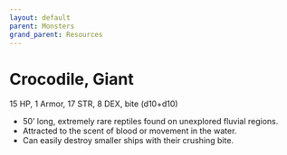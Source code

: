 ```yaml
---
layout: default
parent: Monsters
grand_parent: Resources
---
```


# Crocodile, Giant

15 HP, 1 Armor, 17 STR, 8 DEX, bite (d10+d10)

- 50’ long, extremely rare reptiles found on unexplored fluvial regions.
- Attracted to the scent of blood or movement in the water.
- Can easily destroy smaller ships with their crushing bite.
